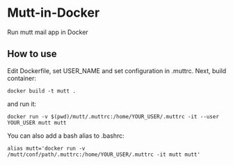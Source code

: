 # Mutt-in-Docker

Run mutt mail app in Docker

## How to use

Edit Dockerfile, set USER_NAME and set configuration in .muttrc.
Next, build container:

```
docker build -t mutt .
```

and run it:


```
docker run -v $(pwd)/mutt/.muttrc:/home/YOUR_USER/.muttrc -it --user YOUR_USER mutt mutt
```

You can also add a bash alias to .bashrc:

```
alias mutt='docker run -v /mutt/conf/path/.muttrc:/home/YOUR_USER/.muttrc -it mutt mutt'
```
